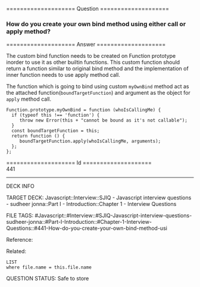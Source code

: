 ==================== Question ====================  

### How do you create your own bind method using either call or apply method?  

==================== Answer ====================  

The custom bind function needs to be created on Function prototype inorder to use it as other builtin functions. This custom function should return a function similar to original bind method and the implementation of inner function needs to use apply method call.

The function which is going to bind using custom `myOwnBind` method act as the attached function(`boundTargetFunction`) and argument as the object for `apply` method call.

<!-- codeblock-start -->
<pre><code class="hljs language-js"><span class="hljs-title class_">Function</span>.<span class="hljs-property"><span class="hljs-keyword">prototype</span></span>.<span class="hljs-property">myOwnBind</span> = <span class="hljs-keyword">function</span> (<span class="hljs-params">whoIsCallingMe</span>) {
  <span class="hljs-keyword">if</span> (<span class="hljs-keyword">typeof</span> <span class="hljs-variable language_">this</span> !== <span class="hljs-string">'function'</span>) {
     <span class="hljs-keyword">throw</span> <span class="hljs-keyword">new</span> <span class="hljs-title class_">Error</span>(<span class="hljs-variable language_">this</span> + <span class="hljs-string">"cannot be bound as it's not callable"</span>);
  }
  <span class="hljs-keyword">const</span> boundTargetFunction = <span class="hljs-variable language_">this</span>;
  <span class="hljs-keyword">return</span> <span class="hljs-keyword">function</span> (<span class="hljs-params"></span>) {
     boundTargetFunction.<span class="hljs-title function_">apply</span>(whoIsCallingMe, <span class="hljs-variable language_">arguments</span>);
  };
};
</code></pre>
<!-- codeblock-end -->

==================== Id ====================  
441

---

DECK INFO

TARGET DECK: Javascript::Interview::SJIQ - Javascript interview questions - sudheer jonna::Part I - Introduction::Chapter 1 - Interview Questions

FILE TAGS: #Javascript::#Interview::#SJIQ-Javascript-interview-questions-sudheer-jonna::#Part-I-Introduction::#Chapter-1-Interview-Questions::#441-How-do-you-create-your-own-bind-method-usi

Reference:

Related:

```dataview
LIST
where file.name = this.file.name
```

QUESTION STATUS: Safe to store

